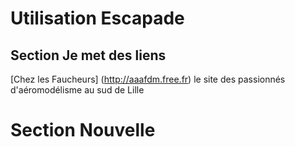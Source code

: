 # Utilisation Escapade

## Section Je met des liens
[Chez les Faucheurs] (http://aaafdm.free.fr)
le site des passionnés d'aéromodélisme au sud de Lille
# Section Nouvelle
